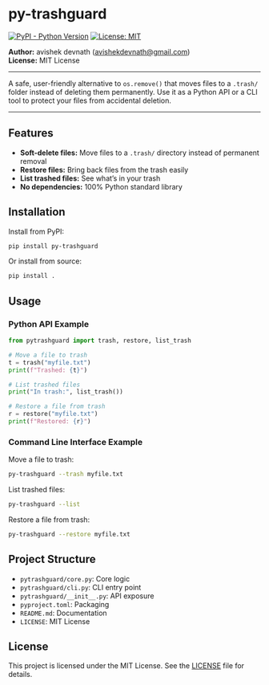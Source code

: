 # py-trashguard

[![PyPI - Python Version](https://img.shields.io/pypi/pyversions/py-trashguard)](https://pypi.org/project/py-trashguard/)
[![License: MIT](https://img.shields.io/badge/License-MIT-yellow.svg)](LICENSE)

**Author:** avishek devnath (<avishekdevnath@gmail.com>)  
**License:** MIT License

---

A safe, user-friendly alternative to `os.remove()` that moves files to a `.trash/` folder instead of deleting them permanently. Use it as a Python API or a CLI tool to protect your files from accidental deletion.

---

## Features
- **Soft-delete files:** Move files to a `.trash/` directory instead of permanent removal
- **Restore files:** Bring back files from the trash easily
- **List trashed files:** See what’s in your trash
- **No dependencies:** 100% Python standard library

## Installation

Install from PyPI:
```bash
pip install py-trashguard
```

Or install from source:
```bash
pip install .
```

## Usage

### Python API Example
```python
from pytrashguard import trash, restore, list_trash

# Move a file to trash
t = trash("myfile.txt")
print(f"Trashed: {t}")

# List trashed files
print("In trash:", list_trash())

# Restore a file from trash
r = restore("myfile.txt")
print(f"Restored: {r}")
```

### Command Line Interface Example
Move a file to trash:
```bash
py-trashguard --trash myfile.txt
```

List trashed files:
```bash
py-trashguard --list
```

Restore a file from trash:
```bash
py-trashguard --restore myfile.txt
```

## Project Structure
- `pytrashguard/core.py`: Core logic
- `pytrashguard/cli.py`: CLI entry point
- `pytrashguard/__init__.py`: API exposure
- `pyproject.toml`: Packaging
- `README.md`: Documentation
- `LICENSE`: MIT License

## License

This project is licensed under the MIT License. See the [LICENSE](LICENSE) file for details. 